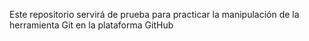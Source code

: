 Este repositorio servirá de prueba para practicar la manipulación de la herramienta Git en la plataforma GitHub
